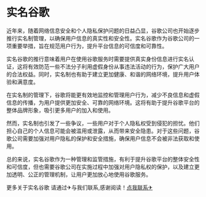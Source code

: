 # 实名谷歌

近年来，随着网络信息安全和个人隐私保护问题的日益凸显，谷歌公司也开始逐步推行实名制管理，以确保用户信息的真实性和安全性。实名谷歌作为谷歌公司的一项重要举措，旨在规范用户行为，提升平台信息的可信度和可靠性。

实名谷歌的推行意味着用户在使用谷歌服务时需要提供真实身份信息进行实名认证，这将有效防范一些不法分子利用虚假身份从事违法活动的行为，保护广大用户的合法权益。同时，实名制也有助于建立更加健康、和谐的网络环境，提升用户体验和满意度。

在实名制的管理下，谷歌将能更有效地监控和管理用户行为，减少不良信息和虚假信息的传播，为用户提供更加安全、可靠的网络环境。这将有助于提升谷歌平台的整体品牌形象，吸引更多用户的加入和使用。

然而，实名制也引发了一些争议，一些用户对于个人隐私权受到侵犯的担忧。他们担心自己的个人信息可能会被滥用或泄露，从而带来安全隐患。对于这些问题，谷歌公司需要加强对用户隐私的保护和安全措施，确保用户信息不会被非法获取和使用。

总的来说，实名谷歌作为一种管理和监管措施，有利于提升谷歌平台的整体安全性和可信度，但也需要谷歌公司在实施过程中加强对用户隐私权的保护，以及建立更加透明、公正的管理机制，让用户更加放心地使用谷歌服务。

更多关于实名谷歌 请通过✈与我们联系,感谢阅读！[点我联系✈](https://in.k02.cc)
